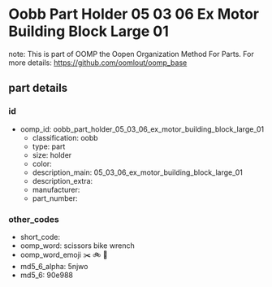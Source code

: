 # Oobb Part Holder 05 03 06 Ex Motor Building Block Large 01  

note: This is part of OOMP the Oopen Organization Method For Parts. For more details: https://github.com/oomlout/oomp_base

##  part details





### id
* oomp_id: oobb_part_holder_05_03_06_ex_motor_building_block_large_01
  * classification: oobb
  * type: part
  * size: holder
  * color: 
  * description_main: 05_03_06_ex_motor_building_block_large_01
  * description_extra: 
  * manufacturer: 
  * part_number: 

### other_codes
* short_code: 
* oomp_word: scissors bike wrench
* oomp_word_emoji :scissors: :bike: :wrench:
* md5_6_alpha: 5njwo
* md5_6: 90e988